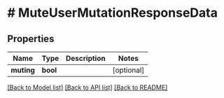 # # MuteUserMutationResponseData

## Properties

Name | Type | Description | Notes
------------ | ------------- | ------------- | -------------
**muting** | **bool** |  | [optional]

[[Back to Model list]](../../README.md#models) [[Back to API list]](../../README.md#endpoints) [[Back to README]](../../README.md)
